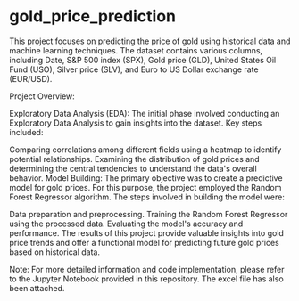 # gold_price_prediction
This project focuses on predicting the price of gold using historical data and machine learning techniques. The dataset contains various columns, including Date, S&P 500 index (SPX), Gold price (GLD), United States Oil Fund (USO), Silver price (SLV), and Euro to US Dollar exchange rate (EUR/USD).

Project Overview:

Exploratory Data Analysis (EDA): The initial phase involved conducting an Exploratory Data Analysis to gain insights into the dataset. Key steps included:

Comparing correlations among different fields using a heatmap to identify potential relationships.
Examining the distribution of gold prices and determining the central tendencies to understand the data's overall behavior.
Model Building:
The primary objective was to create a predictive model for gold prices. For this purpose, the project employed the Random Forest Regressor algorithm. The steps involved in building the model were:

Data preparation and preprocessing.
Training the Random Forest Regressor using the processed data.
Evaluating the model's accuracy and performance.
The results of this project provide valuable insights into gold price trends and offer a functional model for predicting future gold prices based on historical data.

Note: For more detailed information and code implementation, please refer to the Jupyter Notebook provided in this repository.
The excel file has also been attached.
